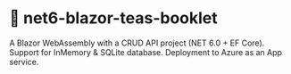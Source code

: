 # 🍵 net6-blazor-teas-booklet

A Blazor WebAssembly with a CRUD API project (NET 6.0 + EF Core). Support for InMemory & SQLite database. Deployment to Azure as an App service.
